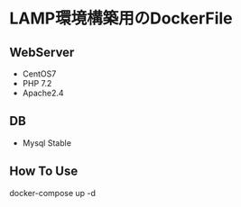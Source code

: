 # LAMP環境構築用のDockerFile

## WebServer

* CentOS7
* PHP 7.2
* Apache2.4

## DB

* Mysql Stable

## How To Use
docker-compose up -d
